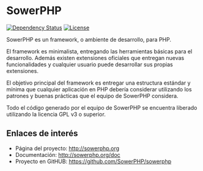 SowerPHP
========

[![Dependency Status](https://www.versioneye.com/user/projects/56b439920a0ff5002c85ef1a/badge.svg)](https://www.versioneye.com/user/projects/56b439920a0ff5002c85ef1a)
[![License](https://poser.pugx.org/sowerphp/sowerphp/license)](https://packagist.org/packages/sowerphp/sowerphp)

SowerPHP es un framework, o ambiente de desarrollo, para PHP.

El framework es minimalista, entregando las herramientas básicas para el
desarrollo. Además existen extensiones oficiales que entregan nuevas
funcionalidades y cualquier usuario puede desarrollar sus propias extensiones.

El objetivo principal del framework es entregar una estructura estándar y mínima
que cualquier aplicación en PHP debería considerar utilizando los patrones y
buenas prácticas que el equipo de SowerPHP considera.

Todo el código generado por el equipo de SowerPHP se encuentra liberado
utilizando la licencia GPL v3 o superior.

Enlaces de interés
------------------

* Página del proyecto: <http://sowerphp.org>
* Documentación: <http://sowerphp.org/doc>
* Proyecto en GitHUB: <https://github.com/SowerPHP/sowerphp>
